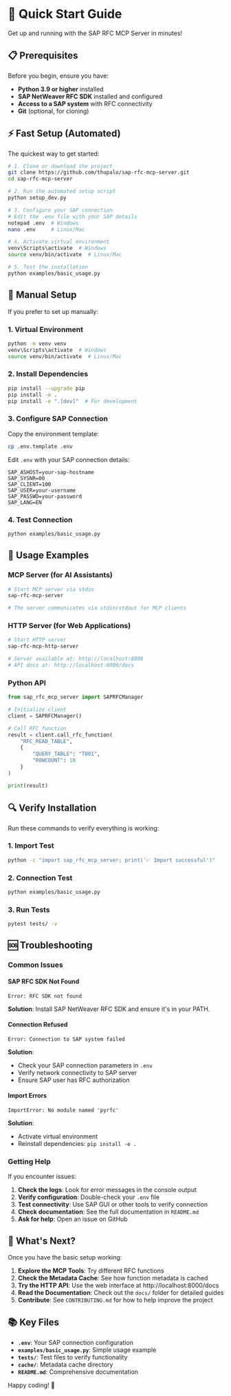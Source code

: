 # 🚀 Quick Start Guide

Get up and running with the SAP RFC MCP Server in minutes!

## 📋 Prerequisites

Before you begin, ensure you have:

- **Python 3.9 or higher** installed
- **SAP NetWeaver RFC SDK** installed and configured
- **Access to a SAP system** with RFC connectivity
- **Git** (optional, for cloning)

## ⚡ Fast Setup (Automated)

The quickest way to get started:

```bash
# 1. Clone or download the project
git clone https://github.com/thupalo/sap-rfc-mcp-server.git
cd sap-rfc-mcp-server

# 2. Run the automated setup script
python setup_dev.py

# 3. Configure your SAP connection
# Edit the .env file with your SAP details
notepad .env  # Windows
nano .env     # Linux/Mac

# 4. Activate virtual environment
venv\Scripts\activate  # Windows
source venv/bin/activate  # Linux/Mac

# 5. Test the installation
python examples/basic_usage.py
```

## 🔧 Manual Setup

If you prefer to set up manually:

### 1. Virtual Environment

```bash
python -m venv venv
venv\Scripts\activate  # Windows
source venv/bin/activate  # Linux/Mac
```

### 2. Install Dependencies

```bash
pip install --upgrade pip
pip install -e .
pip install -e ".[dev]"  # For development
```

### 3. Configure SAP Connection

Copy the environment template:
```bash
cp .env.template .env
```

Edit `.env` with your SAP connection details:
```env
SAP_ASHOST=your-sap-hostname
SAP_SYSNR=00
SAP_CLIENT=100
SAP_USER=your-username
SAP_PASSWD=your-password
SAP_LANG=EN
```

### 4. Test Connection

```bash
python examples/basic_usage.py
```

## 🎯 Usage Examples

### MCP Server (for AI Assistants)

```bash
# Start MCP server via stdio
sap-rfc-mcp-server

# The server communicates via stdin/stdout for MCP clients
```

### HTTP Server (for Web Applications)

```bash
# Start HTTP server
sap-rfc-mcp-http-server

# Server available at: http://localhost:8000
# API docs at: http://localhost:8000/docs
```

### Python API

```python
from sap_rfc_mcp_server import SAPRFCManager

# Initialize client
client = SAPRFCManager()

# Call RFC function
result = client.call_rfc_function(
    "RFC_READ_TABLE",
    {
        "QUERY_TABLE": "T001",
        "ROWCOUNT": 10
    }
)

print(result)
```

## 🔍 Verify Installation

Run these commands to verify everything is working:

### 1. Import Test
```bash
python -c "import sap_rfc_mcp_server; print('✅ Import successful')"
```

### 2. Connection Test
```bash
python examples/basic_usage.py
```

### 3. Run Tests
```bash
pytest tests/ -v
```

## 🆘 Troubleshooting

### Common Issues

#### SAP RFC SDK Not Found
```
Error: RFC SDK not found
```
**Solution**: Install SAP NetWeaver RFC SDK and ensure it's in your PATH.

#### Connection Refused
```
Error: Connection to SAP system failed
```
**Solution**: 
- Check your SAP connection parameters in `.env`
- Verify network connectivity to SAP server
- Ensure SAP user has RFC authorization

#### Import Errors
```
ImportError: No module named 'pyrfc'
```
**Solution**: 
- Activate virtual environment
- Reinstall dependencies: `pip install -e .`

### Getting Help

If you encounter issues:

1. **Check the logs**: Look for error messages in the console output
2. **Verify configuration**: Double-check your `.env` file
3. **Test connectivity**: Use SAP GUI or other tools to verify connection
4. **Check documentation**: See the full documentation in `README.md`
5. **Ask for help**: Open an issue on GitHub

## 🎉 What's Next?

Once you have the basic setup working:

1. **Explore the MCP Tools**: Try different RFC functions
2. **Check the Metadata Cache**: See how function metadata is cached
3. **Try the HTTP API**: Use the web interface at http://localhost:8000/docs
4. **Read the Documentation**: Check out the `docs/` folder for detailed guides
5. **Contribute**: See `CONTRIBUTING.md` for how to help improve the project

## 📚 Key Files

- **`.env`**: Your SAP connection configuration
- **`examples/basic_usage.py`**: Simple usage example
- **`tests/`**: Test files to verify functionality
- **`cache/`**: Metadata cache directory
- **`README.md`**: Comprehensive documentation

Happy coding! 🚀

